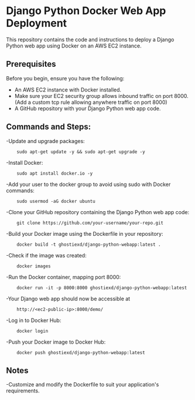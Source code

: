 # Django Python Docker Web App Deployment

This repository contains the code and instructions to deploy a Django Python web app using Docker on an AWS EC2 instance.

## Prerequisites

Before you begin, ensure you have the following:

- An AWS EC2 instance with Docker installed.
- Make sure your EC2 security group allows inbound traffic on port 8000. (Add a custom tcp rule allowing anywhere traffic on port 8000)
- A GitHub repository with your Django Python web app code.

## Commands and Steps:

-Update and upgrade packages:

```
    sudo apt-get update -y && sudo apt-get upgrade -y
```
-Install Docker:

```
    sudo apt install docker.io -y
```
-Add your user to the docker group to avoid using sudo with Docker commands:

```
    sudo usermod -aG docker ubuntu
```
-Clone your GitHub repository containing the Django Python web app code:

```
    git clone https://github.com/your-username/your-repo.git
```
-Build your Docker image using the Dockerfile in your repository:

```
    docker build -t ghostiexd/django-python-webapp:latest .
```
-Check if the image was created:

```
    docker images
```
-Run the Docker container, mapping port 8000:

```
    docker run -it -p 8000:8000 ghostiexd/django-python-webapp:latest
```
-Your Django web app should now be accessible at

```
    http://<ec2-public-ip>:8000/demo/
```
-Log in to Docker Hub:

```
    docker login
```
-Push your Docker image to Docker Hub:

```
    docker push ghostiexd/django-python-webapp:latest
```
## Notes

-Customize and modify the Dockerfile to suit your application's requirements.
